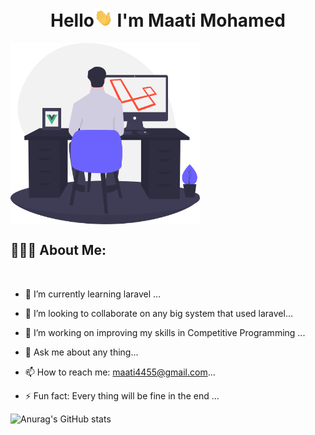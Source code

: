 <h1 align="center">Hello<img src="https://raw.githubusercontent.com/ABSphreak/ABSphreak/master/gifs/Hi.gif" width="30px"> I'm Maati Mohamed</h1>

<img  src="./image.svg" height="290px" align="center" />

## 👨🏻‍💻 About Me:
<br />

- 🌱 I’m currently learning laravel ...
 
- 👯 I’m looking to collaborate on any big system that used laravel...
 
- 🤔  I’m working on improving my skills in Competitive Programming ...

- 💬 Ask me about any thing...
 
- 📫 How to reach me: maati4455@gmail.com...

- ⚡ Fun fact: Every thing will be fine in the end ...
 

![Anurag's GitHub stats](https://github-readme-stats.vercel.app/api?username=Maati-Mohamed&show_icons=true&theme=merko)

